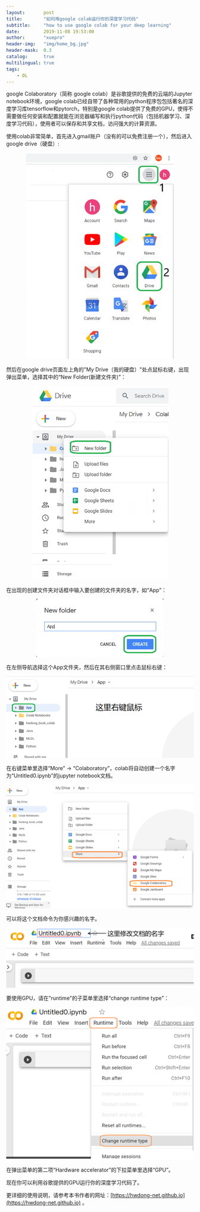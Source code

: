 ```yaml
---
layout:       post
title:        "如何用google colab运行你的深度学习代码"
subtitle:     "how to use google colab for your deep learning"
date:         2019-11-08 19:53:00
author:       "xuepro"
header-img:   "img/home_bg.jpg"
header-mask:  0.3
catalog:      true
multilingual: true
tags:
    - DL
---
```


google Colaboratory（简称 google colab）是谷歌提供的免费的云端的Jupyter notebook环境，google colab已经自带了各种常用的python程序包包括著名的深度学习库tensorflow和pytorch，特别是google colab提供了免费的GPU，使得不需要做任何安装和配置就能在浏览器编写和执行python代码（包括机器学习、深度学习代码），使用者可以保存和共享文档，访问强大的计算资源。

使用colab非常简单，首先进入gmail账户（没有的可以免费注册一个），然后进入google drive（硬盘）:

<div align="center"><img  style="zoom:70%;" src="../imgs/colab_1.png"/></div>

然后在google drive页面左上角的"My Drive（我的硬盘）"处点鼠标右键，出现弹出菜单，选择其中的“New Folder(新建文件夹)”：

<div align="center"><img  style="zoom:70%;" src="../imgs/colab_2.png"/></div>

在出现的创建文件夹对话框中输入要创建的文件夹的名字，如“App”：

<div align="center"><img  style="zoom:70%;" src="../imgs/colab_3.png"/></div>

在左侧导航选择这个App文件夹，然后在其右侧窗口里点击鼠标右键：

<div align="center"><img  style="zoom:70%;" src="../imgs/colab_4.png"/></div>

在右键菜单里选择“More” -> “Colaboratory”，colab将自动创建一个名字为“Untitled0.ipynb”的jupyter notebook文档。
<div align="center"><img  style="zoom:70%;" src="../imgs/colab_5.png"/></div>

可以将这个文档命令为你感兴趣的名字。

<div align="center"><img  style="zoom:70%;" src="../imgs/colab_6.png"/></div>

要使用GPU，请在"runtime"的子菜单里选择“change runtime type”：
<div align="center"><img  style="zoom:70%;" src="../imgs/colab_7.png"/></div>

在弹出菜单的第二项“Hardware accelerator”的下拉菜单里选择“GPU”。

现在你可以利用谷歌提供的GPU运行你的深度学习代码了。

更详细的使用说明，请参考本书作者的网址：[https://hwdong-net.github.io](https://hwdong-net.github.io) 。
